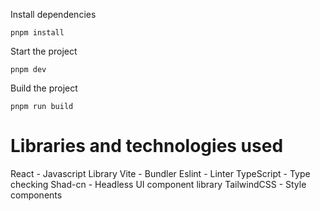 Install dependencies

```
pnpm install
```

Start the project

```
pnpm dev
```

Build the project

```
pnpm run build
```

# Libraries and technologies used

React - Javascript Library
Vite - Bundler
Eslint - Linter
TypeScript - Type checking
Shad-cn - Headless UI component library
TailwindCSS - Style components

